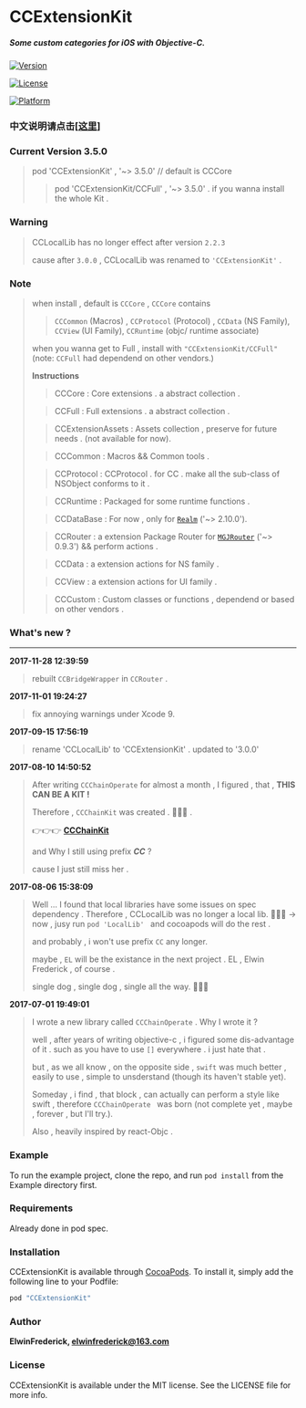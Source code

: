 # CCExtensionKit

##### Some custom categories for iOS with Objective-C. 

[![Version](https://img.shields.io/cocoapods/v/CCExtensionKit.svg?style=flat)](http://cocoapods.org/pods/CCExtensionKit)

[![License](https://img.shields.io/cocoapods/l/CCExtensionKit.svg?style=flat)](http://cocoapods.org/pods/CCExtensionKit)

[![Platform](https://img.shields.io/cocoapods/p/CCExtensionKit.svg?style=flat)](http://cocoapods.org/pods/CCExtensionKit)

### 中文说明请点击[[这里](https://github.com/VArbiter/CCLocalLibrary/blob/master/README_CN.md)]

### Current Version 3.5.0

> pod 'CCExtensionKit' , '~> 3.5.0' // default is CCCore
> 
> > pod 'CCExtensionKit/CCFull' , '~> 3.5.0' . if you wanna install the whole Kit .

### Warning 
> CCLocalLib has no longer effect after version `2.2.3`
> 
> cause after `3.0.0` , CCLocalLib was renamed to `'CCExtensionKit'` .

### Note
> when install , default is `CCCore` , `CCCore` contains 
> 
> > `CCCommon` (Macros) , `CCProtocol` (Protocol) , `CCData` (NS Family), `CCView` (UI Family), `CCRuntime` (objc/ runtime associate)
> 
> when you wanna get to Full , install with `"CCExtensionKit/CCFull"` (note: `CCFull` had dependend on other vendors.)
> 
> **Instructions**
> 
> > CCCore : Core extensions . a abstract collection .
> 
> > CCFull : Full extensions . a abstract collection .
> 
> > CCExtensionAssets : Assets collection , preserve for future needs . (not available for now).
> 
> > CCCommon : Macros && Common tools .
> 
> > CCProtocol : CCProtocol . for CC . make all the sub-class of NSObject conforms to it .
> 
> > CCRuntime : Packaged for some runtime functions .
> 
> > CCDataBase : For now , only for [`Realm`](https://github.com/realm/realm-cocoa) ('~> 2.10.0').
> 
> > CCRouter : a extension Package Router for [`MGJRouter`](https://github.com/meili/MGJRouter) ('~> 0.9.3') && perform actions .
> 
> > CCData :  a extension actions for NS family .
> 
> > CCView :  a extension actions for UI family .
> 
> > CCCustom :  Custom classes or functions , dependend or based on other vendors .

### What's new ?
---
**2017-11-28 12:39:59**

> rebuilt `CCBridgeWrapper` in `CCRouter` .

**2017-11-01 19:24:27**

> fix annoying warnings under Xcode 9.

**2017-09-15 17:56:19**

> rename 'CCLocalLib' to 'CCExtensionKit' .
> updated to '3.0.0'
> 

**2017-08-10 14:50:52**
  
> After writing `CCChainOperate` for almost a month , I figured , that , **THIS CAN BE A KIT !**
> 
> Therefore , `CCChainKit` was created . 👏👏👏 .
> 
> 👉👉👉 **[CCChainKit](https://github.com/VArbiter/CCChainKit)**
> 
> and Why I still using prefix __*CC*__ ?
> 
> cause I just still miss her .

**2017-08-06 15:38:09**

> Well ... I found that local libraries have some issues on spec dependency . Therefore , CCLocalLib was no longer a local lib. 
👏👏👏 -> now , jusy run `pod 'LocalLib' ` and cocoapods will do the rest .
>
> and probably , i won't use prefix `CC` any longer. 
> 
> maybe , `EL` will be the existance in the next project . EL , Elwin Frederick , of course .
>
>  single dog , single dog , single all the way. 🐶🐶🐶

**2017-07-01 19:49:01**
> I wrote a new library called `CCChainOperate` .
 Why I wrote it ?
>
> well , after years of writing objective-c , i figured some dis-advantage of it . such as you have to use `[]`  everywhere . i just hate that . 
> 
> but , as we all know , on the opposite side , `swift` was much better , easily to use , simple to unsderstand (though its haven't stable yet). 
> 
>  Someday , i find , that block , can actually can perform a style like swift , therefore `CCChainOperate ` was born (not complete yet , maybe , forever , but I'll try.).
>  
>  Also , heavily inspired by react-Objc .

### Example

To run the example project, clone the repo, and run `pod install` from the Example directory first.

### Requirements

Already done in pod spec.

### Installation

CCExtensionKit is available through [CocoaPods](http://cocoapods.org). To install
it, simply add the following line to your Podfile:

```ruby
pod "CCExtensionKit"
```

### Author

**ElwinFrederick, [elwinfrederick@163.com](elwinfrederick@163.com)**

### License

CCExtensionKit is available under the MIT license. See the LICENSE file for more info.

